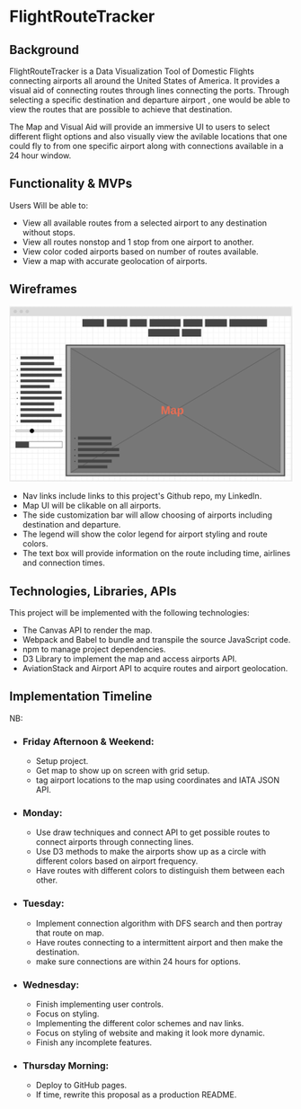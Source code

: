 # FlightRouteTracker #

## Background ##

FlightRouteTracker is a Data Visualization Tool of Domestic Flights connecting airports all around the United States of America. It provides a visual aid of connecting routes through lines connecting the ports. Through selecting a specific destination and departure airport , one would be able to view the routes that are possible to achieve that destination.

The Map and Visual Aid will provide an immersive UI to users to select different flight options and also visually view the avilable locations that one could fly to from one specific airport along with connections available in a 24 hour window. 

## Functionality & MVPs ##

Users Will be able to:

* View all available routes from a selected airport to any destination without stops.
* View all routes nonstop and 1 stop from one airport to another.
* View color coded airports based on number of routes available.
* View a map with accurate geolocation of airports.



## Wireframes ##

![Alt text](https://github.com/skvisshal/FlightRouteTracker/blob/main/Image%2012-3-21%20at%202.17%20AM.jpeg?raw=true "Wireframe")

* Nav links include links to this project's Github repo, my LinkedIn.
* Map UI will be clikable on  all airports.
* The side customization bar will allow choosing of airports including destination and departure.
* The legend will show the color legend for airport styling and route colors.
* The text box will provide information on the route including time, airlines and connection times.

## Technologies, Libraries, APIs ##

This project will be implemented with the following technologies:

* The Canvas API to render the map.
* Webpack and Babel to bundle and transpile the source JavaScript code.
* npm to manage project dependencies.
* D3 Library to implement the map and access airports API.
* AviationStack and Airport API to acquire routes and airport geolocation.

## Implementation Timeline ##
NB:

* ### Friday Afternoon & Weekend: ### 
  * Setup project.
  * Get map to show up on screen with grid setup.
  * tag airport locations to the map using coordinates and IATA JSON API.

* ### Monday: ### 
  * Use draw techniques and connect API to get possible routes to connect airports through connecting lines.
  * Use D3 methods to make the airports show up as a circle with different colors based on airport frequency.
  * Have routes with different colors to distinguish them between each other.

* ### Tuesday: ### 
  *  Implement connection algorithm with DFS search and then portray that route on map.
  *  Have routes connecting to a intermittent airport and then make the destination.
  *  make sure connections are within 24 hours for options.

* ### Wednesday: ### 
  * Finish implementing user controls.
  * Focus on styling.
  * Implementing the different color schemes and nav links.
  * Focus on styling of website and making it look more dynamic.
  * Finish any incomplete features.

* ### Thursday Morning: ### 
  * Deploy to GitHub pages. 
  * If time, rewrite this proposal as a production README.
